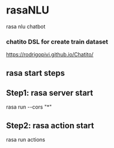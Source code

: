# rasaNLU
rasa nlu chatbot

### chatito DSL for create train dataset
https://rodrigopivi.github.io/Chatito/

## rasa start steps
## Step1: rasa server start
rasa run --cors "*"

## Step2: rasa action start
rasa run actions
